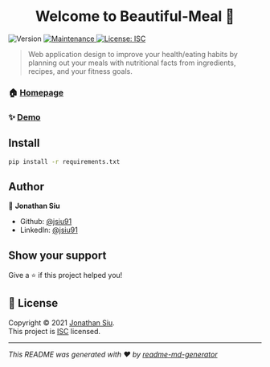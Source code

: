 <h1 align="center">Welcome to Beautiful-Meal 👋</h1>
<p>
  <img alt="Version" src="https://img.shields.io/badge/version-1.0.0-blue.svg?cacheSeconds=2592000" />
  <a href="https://github.com/jsiu91/Beautiful-Meal/graphs/commit-activity" target="_blank">
    <img alt="Maintenance" src="https://img.shields.io/badge/Maintained%3F-yes-green.svg" />
  </a>
  <a href="https://github.com/jsiu91/Beautiful-Meal/blob/master/LICENSE" target="_blank">
    <img alt="License: ISC" src="https://img.shields.io/github/license/jsiu91/Beautiful-Meal" />
  </a>
</p>

> Web application design to improve your health/eating habits by planning out your meals with nutritional facts from ingredients, recipes, and your fitness goals.

### 🏠 [Homepage](https://beautiful-meal.herokuapp.com/)

### ✨ [Demo](https://beautiful-meal.herokuapp.com/)

## Install

```sh
pip install -r requirements.txt
```

## Author

👤 **Jonathan Siu**

* Github: [@jsiu91](https://github.com/jsiu91)
* LinkedIn: [@jsiu91](https://linkedin.com/in/jsiu91)

## Show your support

Give a ⭐️ if this project helped you!

## 📝 License

Copyright © 2021 [Jonathan Siu](https://github.com/jsiu91).<br />
This project is [ISC](https://github.com/jsiu91/Beautiful-Meal/blob/master/LICENSE) licensed.

***
_This README was generated with ❤️ by [readme-md-generator](https://github.com/kefranabg/readme-md-generator)_